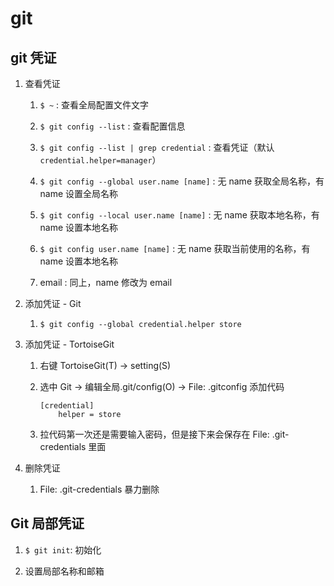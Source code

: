 # git

## git 凭证

1.  查看凭证

    1.  `$ ~` : 查看全局配置文件文字

    2.  `$ git config --list` : 查看配置信息

    3.  `$ git config --list | grep credential` : 查看凭证（默认 `credential.helper=manager`）

    4.  `$ git config --global user.name [name]` : 无 name 获取全局名称，有 name 设置全局名称

    5.  `$ git config --local user.name [name]` : 无 name 获取本地名称，有 name 设置本地名称

    6.  `$ git config user.name [name]` : 无 name 获取当前使用的名称，有 name 设置本地名称

    7.  email : 同上，name 修改为 email

2.  添加凭证 - Git

    1.  `$ git config --global credential.helper store`

3.  添加凭证 - TortoiseGit

    1.  右键 TortoiseGit(T) -> setting(S)

    2.  选中 Git -> 编辑全局.git/config(O) -> File: .gitconfig 添加代码

        ```
        [credential]
            helper = store
        ```

    3.  拉代码第一次还是需要输入密码，但是接下来会保存在 File: .git-credentials 里面

4.  删除凭证

    1.  File: .git-credentials 暴力删除

## Git 局部凭证

1.  `$ git init`: 初始化

2.  设置局部名称和邮箱
